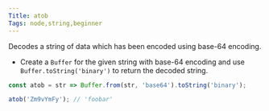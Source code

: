 ```yaml
---
Title: atob
Tags: node,string,beginner
---
```


Decodes a string of data which has been encoded using base-64 encoding.

- Create a `Buffer` for the given string with base-64 encoding and use `Buffer.toString('binary')` to return the decoded string.

```js
const atob = str => Buffer.from(str, 'base64').toString('binary');
```

```js
atob('Zm9vYmFy'); // 'foobar'
```
